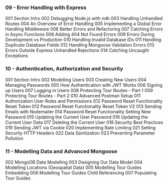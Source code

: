 ### 09 - Error Handling with Express

001 Section Intro
002 Debugging Node.js with ndb
003 Handling Unhandled Routes
004 An Overview of Error Handling
005 Implementing a Global Error Handling Middleware
006 Better Errors and Refactoring
007 Catching Errors in Async Functions
008 Adding 404 Not Found Errors
009 Errors During Development vs Production
010 Handling Invalid Database IDs
011 Handling Duplicate Database Fields
012 Handling Mongoose Validation Errors
013 Errors Outside Express Unhandled Rejections
014 Catching Uncaught Exceptions

### 10 - Authentication, Authorization and Security

001 Section Intro
002 Modelling Users
003 Creating New Users
004 Managing Passwords
005 How Authentication with JWT Works
006 Signing up Users
007 Logging in Users
008 Protecting Tour Routes - Part 1
009 Protecting Tour Routes - Part 2
010 Advanced Postman Setup
011 Authorization User Roles and Permissions
012 Password Reset Functionality Reset Token
012 Password Reset Functionality Reset Token V2
013 Sending Emails with Nodemailer
014 Password Reset Functionality Setting New Password
015 Updating the Current User Password
016 Updating the Current User Data
017 Deleting the Current User
018 Security Best Practices
019 Sending JWT via Cookie
020 Implementing Rate Limiting 
021 Setting Security HTTP Headers
022 Data Sanitization
023 Preventing Parameter Pollution

### 11 - Modelling Data and Advanced Mongoose

002 MongoDB Data Modelling
003 Designing Our Data Model
004 Modelling Locations (Geospatial Data)
005 Modelling Tour Guides Embedding
006 Modelling Tour Guides Child Referencing
007 Populating Tour Guides